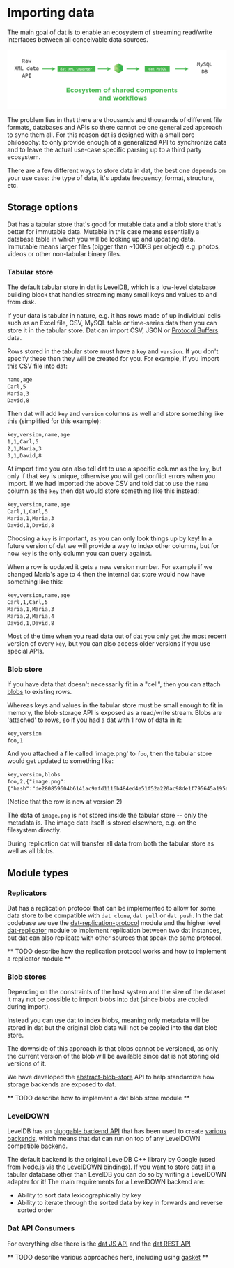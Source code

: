 # Importing data

The main goal of dat is to enable an ecosystem of streaming read/write interfaces between all conceivable data sources.

![diagram](../img/component-diagram.png)

The problem lies in that there are thousands and thousands of different file formats, databases and APIs so there cannot be one generalized approach to sync them all. For this reason dat is designed with a small core philosophy: to only provide enough of a generalized API to synchronize data and to leave the actual use-case specific parsing up to a third party ecosystem.

There are a few different ways to store data in dat, the best one depends on your use case: the type of data, it's update frequency, format, structure, etc.

## Storage options

Dat has a tabular store that's good for mutable data and a blob store that's better for immutable data. Mutable in this case means essentially a database table in which you will be looking up and updating data. Immutable means larger files (bigger than ~100KB per object) e.g. photos, videos or other non-tabular binary files.

### Tabular store

The default tabular store in dat is [LevelDB](http://leveldb.org/), which is a low-level database building block that handles streaming many small keys and values to and from disk. 

If your data is tabular in nature, e.g. it has rows made of up individual cells such as an Excel file, CSV, MySQL table or time-series data then you can store it in the tabular store. Dat can import CSV, JSON or [Protocol Buffers](https://code.google.com/p/protobuf/) data. 

Rows stored in the tabular store must have a `key` and `version`. If you don't specify these then they will be created for you. For example, if you import this CSV file into dat:

```
name,age
Carl,5
Maria,3
David,8
```

Then dat will add `key` and `version` columns as well and store something like this (simplified for this example):

```
key,version,name,age
1,1,Carl,5
2,1,Maria,3
3,1,David,8
```

At import time you can also tell dat to use a specific column as the `key`, but only if that key is unique, otherwise you will get conflict errors when you import. If we had imported the above CSV and told dat to use the `name` column as the `key` then dat would store something like this instead:

```
key,version,name,age
Carl,1,Carl,5
Maria,1,Maria,3
David,1,David,8
```

Choosing a `key` is important, as you can only look things up by key! In a future version of dat we will provide a way to index other columns, but for now `key` is the only column you can query against.

When a row is updated it gets a new version number. For example if we changed Maria's age to 4 then the internal dat store would now have something like this:

```
key,version,name,age
Carl,1,Carl,5
Maria,1,Maria,3
Maria,2,Maria,4
David,1,David,8
```

Most of the time when you read data out of dat you only get the most recent version of every `key`, but you can also access older versions if you use special APIs.

### Blob store

If you have data that doesn't necessarily fit in a "cell", then you can attach [blobs](http://en.wikipedia.org/wiki/Binary_large_object) to existing rows.

Whereas keys and values in the tabular store must be small enough to fit in memory, the blob storage API is exposed as a read/write stream. Blobs are 'attached' to rows, so if you had a dat with 1 row of data in it:

```
key,version
foo,1
```

And you attached a file called 'image.png' to `foo`, then the tabular store would get updated to something like:

```
key,version,blobs
foo,2,{"image.png":{"hash":"de280859604b6141ac9afd1116b484ed4e51f52a220ac98de1f795645a195ac7","size":1385181}}
```

(Notice that the row is now at version 2)

The data of `image.png` is not stored inside the tabular store -- only the metadata is. The image data itself is stored elsewhere, e.g. on the filesystem directly.

During replication dat will transfer all data from both the tabular store as well as all blobs.

## Module types

### Replicators

Dat has a replication protocol that can be implemented to allow for some data store to be compatible with `dat clone`, `dat pull` or `dat push`. In the dat codebase we use the [dat-replication-protocol](https://github.com/mafintosh/dat-replication-protocol) module and the higher level [dat-replicator](https://github.com/mafintosh/dat-replicator) module to implement replication between two dat instances, but dat can also replicate with other sources that speak the same protocol.

** TODO describe how the replication protocol works and how to implement a replicator module **

### Blob stores

Depending on the constraints of the host system and the size of the dataset it may not be possible to import blobs into dat (since blobs are copied during import).

Instead you can use dat to index blobs, meaning only metadata will be stored in dat but the original blob data will not be copied into the dat blob store.

The downside of this approach is that blobs cannot be versioned, as only the current version of the blob will be available since dat is not storing old versions of it.

We have developed the [abstract-blob-store](https://github.com/maxogden/abstract-blob-store) API to help standardize how storage backends are exposed to dat.

** TODO describe how to implement a dat blob store module **
 
### LevelDOWN

LevelDB has an [pluggable backend API](https://github.com/rvagg/abstract-leveldown#abstract-leveldown-) that has been used to create [various backends](https://github.com/rvagg/node-levelup/wiki/Modules#storage), which means that dat can run on top of any LevelDOWN compatible backend.

The default backend is the original LevelDB C++ library by Google (used from Node.js via the [LevelDOWN](https://github.com/rvagg/node-leveldown) bindings). If you want to store data in a tabular database other than LevelDB you can do so by writing a LevelDOWN adapter for it! The main requirements for a LevelDOWN backend are:

- Ability to sort data lexicographically by key
- Ability to iterate through the sorted data by key in forwards and reverse sorted order

### Dat API Consumers

For everything else there is the [dat JS API](https://github.com/maxogden/dat/blob/master/docs/js-api.md) and the [dat REST API](https://github.com/maxogden/dat/blob/master/docs/rest-api.md)

** TODO describe various approaches here, including using [gasket](https://github.com/datproject/gasket) **
